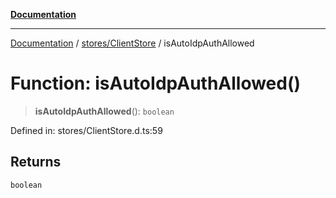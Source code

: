 [**Documentation**](../../../index.md)

***

[Documentation](../../../index.md) / [stores/ClientStore](../index.md) / isAutoIdpAuthAllowed

# Function: isAutoIdpAuthAllowed()

> **isAutoIdpAuthAllowed**(): `boolean`

Defined in: stores/ClientStore.d.ts:59

## Returns

`boolean`

